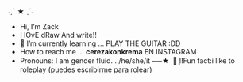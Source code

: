 ˗ˏˋ ★ ˎˊ˗
- Hi, I’m Zack
- I lOvE dRaw And write!!
- 🌱 I’m currently learning ... PLAY THE GUITAR :DD
-  How to reach me ...
__cerezakonkrema__ EN INSTAGRAM
-  Pronouns: I am gender fluid. . /he/she/it
──★ ˙🍓 ̟!!Fun fact:i like to roleplay (puedes escribirme para rolear)

<!---
StrAwzAcKy/StrAwzAcKy is a ✨ special ✨ repository because its `README.md` (this file) appears on your GitHub profile.
You can click the Preview link to take a look at your changes.
--->
